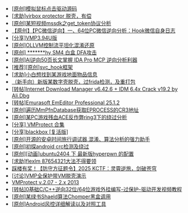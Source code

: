 + [[原创]模拟鼠标点击驱动源码](https://bbs.kanxue.com/thread-286960.htm)
+ [[求助]virbox protector 脱壳，有偿](https://bbs.kanxue.com/thread-286937.htm)
+ [[原创]某短视频mssdk之get_token协议分析](https://bbs.kanxue.com/thread-287008.htm)
+ [【原创】【PC微信逆向】一、64位PC微信逆向分析：Hook微信自身日志](https://bbs.kanxue.com/thread-287010.htm)
+ [[分享]VMP3.94U版](https://bbs.kanxue.com/thread-287018.htm)
+ [[原创]OLLVM控制流平坦化混淆还原](https://bbs.kanxue.com/thread-286151.htm)
+ [[原创] *******hy SM4 白盒 DFA攻击](https://bbs.kanxue.com/thread-285313.htm)
+ [[原创]AI逆向50页长文掌握 IDA Pro MCP 逆向分析利器](https://bbs.kanxue.com/thread-286813.htm)
+ [[推荐][原创]svc_hook框架](https://bbs.kanxue.com/thread-284713.htm)
+ [[求助]小白想找到某游戏地面物品信息](https://bbs.kanxue.com/thread-286974.htm)
+ [（新手向）新版某数字壳脱壳，过frida检测，及重打包](https://bbs.kanxue.com/thread-282858.htm)
+ [[转帖]Internet Download Manager v6.42.6 + IDM 6.4x Crack v19.2 by Ali.Dbg](https://bbs.kanxue.com/thread-281044.htm)
+ [[转帖]Emurasoft EmEditor Professional 25.1.2](https://bbs.kanxue.com/thread-287019.htm)
+ [[原创]遍历MmPfnDatabase获取EPROCESS的CR3地址](https://bbs.kanxue.com/thread-286598.htm)
+ [[原创]某PC游戏残血ACE反作弊ring3下的绕过分析](https://bbs.kanxue.com/thread-284667.htm)
+ [[分享] VMProtect 合集](https://bbs.kanxue.com/thread-265112.htm)
+ [[分享]blackbox [复活版]](https://bbs.kanxue.com/thread-286308.htm)
+ [[原创]开源的安卓时间旅行调试器,混淆、算法分析的强力助手](https://bbs.kanxue.com/thread-286457.htm)
+ [[原创]初探android crc检测及绕过](https://bbs.kanxue.com/thread-285790.htm)
+ [[原创][动画]ubuntu2404 下 最新版hyperpwn 的配置](https://bbs.kanxue.com/thread-286978.htm)
+ [[求助]flexlm 87654321大法不得要领](https://bbs.kanxue.com/thread-286898.htm)
+ [踩楼有奖！【防守方征题令】2025 KCTF：灵霄逆旅，剑破苍穹](https://bbs.kanxue.com/thread-286311.htm)
+ [[讨论]VMP全保护带VM脱壳演示](https://bbs.kanxue.com/thread-283102.htm)
+ [VMProtect v.2.07 - 2.x  2013](https://bbs.kanxue.com/thread-279623.htm)
+ [[转帖]0基础C/C++逆向32位/64位游戏外挂编写-过保护-驱动开发视频教程](https://bbs.kanxue.com/thread-286955.htm)
+ [[原创]某绿书Shaeld算法Chomper黑盒调用](https://bbs.kanxue.com/thread-285705.htm)
+ [[原创]Android风控详细解读以及对照工具](https://bbs.kanxue.com/thread-286120.htm)
